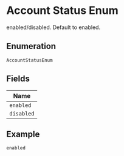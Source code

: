 
# Account Status Enum

enabled/disabled. Default to enabled.

## Enumeration

`AccountStatusEnum`

## Fields

| Name |
|  --- |
| `enabled` |
| `disabled` |

## Example

```
enabled
```


